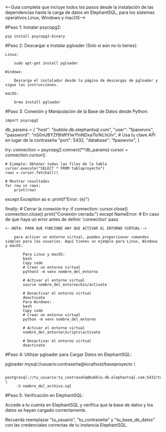 

<--Guía completa que incluye todos los pasos desde la instalación de las dependencias hasta la carga de datos en ElephantSQL, para los sistemas operativos Linux, Windows y macOS-->

#Paso 1: Instalar psycopg2:

    pip install psycopg2-binary

#Paso 2: Descargar e Instalar pgloader (Solo si aún no lo tienes):
    
    Linux:
        
        sudo apt-get install pgloader
    
    Windows:
        
        Descarga el instalador desde la página de descargas de pgloader y sigue las instrucciones.

    macOS:

        brew install pgloader
    
    
#Paso 3: Conexión y Manipulación de la Base de Datos desde Python:

    import psycopg2

db_params = {
    "host": "bubble.db.elephantsql.com",
    "user": "fpaowvnx",
    "password": "nS0nUBYZf8hWYIwYlnNDxa7Io1kLhUlv",  # Usa tu clave API en lugar de la contraseña
    "port": 5432,
    "database": "fpaowvnx",
}

try:
    connection = psycopg2.connect(**db_params)
    cursor = connection.cursor()

    # Ejemplo: Obtener todas las filas de la tabla
    cursor.execute("SELECT * FROM tablaproyecto")
    rows = cursor.fetchall()

    # Mostrar resultados
    for row in rows:
        print(row)

except Exception as e:
    print(f"Error: {e}")

finally:
    # Cerrar la conexión
    try:
        if connection:
            cursor.close()
            connection.close()
            print("Conexión cerrada.")
    except NameError:
        # En caso de que haya un error antes de definir 'connection'
        pass

    <--NOTA: PARA QUE FUNCIONE HAY QUE ACTIVAR EL ENTORNO VIRTUAL-->

        para activar un entorno virtual, puedes proporcionar comandos simples para los usuarios. Aquí tienes un ejemplo para Linux, Windows y macOS:

            Para Linux y macOS:
            bash
            Copy code
            # Crear un entorno virtual
            python3 -m venv nombre_del_entorno

            # Activar el entorno virtual
            source nombre_del_entorno/bin/activate

            # Desactivar el entorno virtual
            deactivate
            Para Windows:
            bash
            Copy code
            # Crear un entorno virtual
            python -m venv nombre_del_entorno

            # Activar el entorno virtual
            nombre_del_entorno\Scripts\activate

            # Desactivar el entorno virtual
            deactivate


#Paso 4: Utilizar pgloader para Cargar Datos en ElephantSQL:

pgloader mysql://usuario:contraseña@localhost/baseproyecto \

         postgresql://tu_usuario:tu_contraseña@bubble.db.elephantsql.com:5432/tu_base_de_datos \
         -S nombre_del_archivo.sql

#Paso 5: Verificación en ElephantSQL:

Accede a tu cuenta en ElephantSQL y verifica que la base de datos y los datos se hayan cargado correctamente.

Recuerda reemplazar "tu_usuario", "tu_contraseña" y "tu_base_de_datos" con las credenciales correctas de tu instancia ElephantSQL.